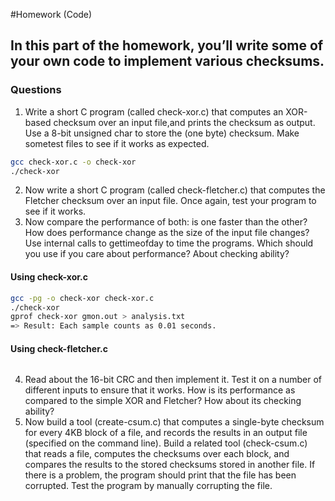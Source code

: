 #Homework (Code)
## In this part of the homework, you’ll write some of your own code to implement various checksums.
### Questions
 1. Write a short C program (called check-xor.c) that computes an XOR-based checksum over an input file,and prints the checksum as  output. Use a 8-bit unsigned char to store the (one byte) checksum. Make sometest files to see if it works as expected.
 ```sh
 gcc check-xor.c -o check-xor 
 ./check-xor

 ```
 2. Now write a short C program (called check-fletcher.c) that  computes the Fletcher checksum over an input file. Once again, test your program to see if it works.
 3. Now compare the performance of both: is one faster than the other? How does performance change as the size of the input file changes? Use internal calls to gettimeofday to time the programs. Which should you use if you care about performance? About checking ability?

#### Using check-xor.c 
 ```sh
 gcc -pg -o check-xor check-xor.c
 ./check-xor
 gprof check-xor gmon.out > analysis.txt
=> Result: Each sample counts as 0.01 seconds.
 ```
#### Using check-fletcher.c 
 ```sh


 ```
 4. Read about the 16-bit CRC and then implement it. Test it on a number of different inputs to ensure that it works. How is its performance as compared to the simple XOR and Fletcher? How about its checking ability?
 5. Now build a tool (create-csum.c) that computes a single-byte checksum for every 4KB block of a file, and records the results in an output file (specified on the command line). Build a related tool (check-csum.c) that reads a file, computes the checksums over
 each block, and compares the results to the stored checksums stored in another file. If there is a problem, the program should print that the file has been corrupted. Test the program by manually corrupting the file.

